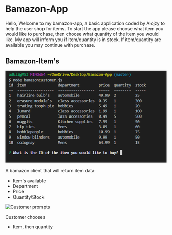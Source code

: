# Bamazon-App

Hello, Welcome to my bamazon-app, a basic application coded by Alojzy to help the user shop for items. To start the app please choose what item you would like to purchase, then choose what quantity of the item you would like. My app will inform you if item/quantity is in stock. If item/quantity are available you may continue with purchase. 

## Bamazon-Item's
![Items for purchase](./img/items_avail.png)

A bamazon client that will return item data:
* Item's available
* Department
* Price
* Quantity/Stock

![Customer prompts](./img/id_#ofitems.png)

Customer chooses
* Item, then quantity


